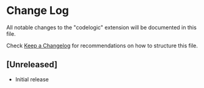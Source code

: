 # Change Log

All notable changes to the "codelogic" extension will be documented in this file.

Check [Keep a Changelog](http://keepachangelog.com/) for recommendations on how to structure this file.

## [Unreleased]

- Initial release